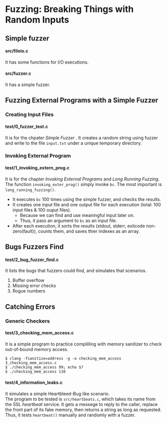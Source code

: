 # Fuzzing: Breaking Things with Random Inputs

## Simple fuzzer

#### src/fileio.c 
It has some functions for I/O executions. 

#### src/fuzzer.c 
It has a simple fuzzer.
<!-- TODO. add a detailed description -->

## Fuzzing External Programs with a Simple Fuzzer

### Creating Input Files
#### test/0_fuzzer_test.c
It is for the chpater *Simple Fuzzer* .
It creates a random string using fuzzer and write to the file `input.txt` under a unique temporary directory.

### Invoking External Program
#### test/1_invoking_extern_prog.c
It is for the chapter *Invoking External Programs* and *Long Running Fuzzing*.
The function `invoking_exter_prog()` simply invoke `bc`.
The most important is `long_running_fuzzing()`.
- It executes `bc` 100 times using the simple fuzzer, and checks the results.
- It creates one input file and one output file for each execution (total: 100 input files & 100 ouput files).
  - Because we can find and use meaningful input later on.
  - Thus, it pass an argument to `bc` as an input file.
- After each execution, it sorts the results (stdout, stderr, exitcode non-zero(fault)), counts them, and saves thier indexes as an array.


## Bugs Fuzzers Find
#### test/2_bug_fuzzer_find.c
It lists the bugs that fuzzers could find, and simulates that scenarios.
1. Buffer overflow
2. Missing error checks
3. Rogue numbers


## Catching Errors

### Generic Checkers
#### test/3_checking_mem_access.c
It is a simple program to practice complilling with memory sanitizer to check out-of-bound memory access.
```
$ clang -fsanitize=address -g -o checking_mem_access 3_checking_mem_access.c
$ ./checking_mem_access 99; echo $?
$ ./checking_mem_access 110
```

#### test/4_information_leaks.c
It simulates a simple Heartbleed-Bug like scenario.<br>
The program to be tested is `src/heartbeats.c`, which takes its name from the SSL *heartbeat* service. It gets a messege to reply to the caller, replace the front part of its fake memory, then returns a string as long as requested.<br>
Thus, it tests `heartbeat()` manually and randomly with a fuzzer.
